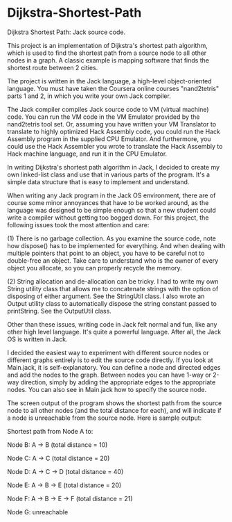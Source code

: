 # Dijkstra-Shortest-Path
Dijkstra Shortest Path: Jack source code. 

This project is an implementation of Dijkstra's shortest path algorithm, which is used to find the shortest path from a source node to all other nodes in a graph. A classic example is mapping software that finds the shortest route between 2 cities. 

The project is written in the Jack language, a high-level object-oriented language. You must have taken the Coursera online courses "nand2tetris" parts 1 and 2, in which you write your own Jack compiler.

The Jack compiler compiles Jack source code to VM (virtual machine) code.   You can run the VM code in the VM Emulator provided by the nand2tetris tool set.  Or, assuming you have written your VM Translator to translate to highly optimized Hack Assembly code, you could run the Hack Assembly program in the supplied CPU Emulator.  And furthermore, you could use the Hack Assembler you wrote to translate the Hack Assembly to Hack machine language, and run it in the CPU Emulator.

In writing Dijkstra's shortest path algorithm in Jack, I decided to create my own linked-list class and use that in various parts of the program. It's a simple data structure that is easy to implement and understand.

When writing any Jack program in the Jack OS environment, there are of course some minor annoyances that have to be worked around, as the language was designed to be simple enough so that a new student could write a compiler without getting too bogged down.  For this project, the following issues took the most attention and care:

(1) There is no garbage collection.  As you examine the source code, note how dispose() has to be implemented for everything.  And when dealing with multiple pointers that point to an object, you have to be careful not to double-free an object. Take care to understand who is the owner of every object you allocate, so you can properly recycle the memory. 

(2) String allocation and de-allocation can be tricky. I had to write my own String utility class that allows me to concatenate strings with the option of disposing of either argument. See the StringUtil class. I also wrote an Output utility class to automatically dispose the string constant passed to printString. See the OutputUtil class.

Other than these issues, writing code in Jack felt normal and fun, like any other high level language. It's quite a powerful language. After all, the Jack OS is written in Jack.

I decided the easiest way to experiment with different source nodes or different graphs entirely is to edit the source code directly. If you look at Main.jack, it is self-explanatory. You can define a node and directed edges and add the nodes to the graph. Between nodes you can have 1-way or 2-way direction, simply by adding the appropriate edges to the appropriate nodes.  You can also see in Main.jack how to specify the source node.  

The screen output of the program shows the shortest path from the source node to all other nodes (and the total distance for each), and will indicate if a node is unreachable from the source node.  Here is sample output:

Shortest path from Node A to:

Node B: A -> B (total distance = 10)

Node C: A -> C (total distance = 20)

Node D: A -> C -> D (total distance = 40)

Node E: A -> B -> E (total distance = 20)

Node F: A -> B -> E -> F (total distance = 21)

Node G: unreachable




